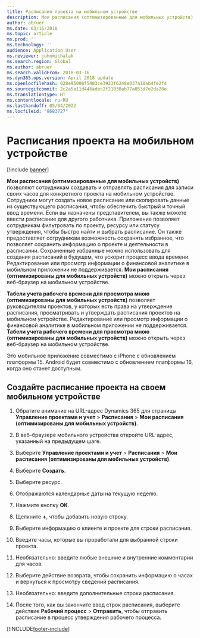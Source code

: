 ```yaml
---
title: Расписания проекта на мобильном устройстве
description: Мои расписания (оптимизированные для мобильных устройств) позволяют сотрудникам создавать и отправлять расписания для записи своих часов для конкретного проекта на мобильном устройстве.
author: abruer
ms.date: 03/16/2018
ms.topic: article
ms.prod: ''
ms.technology: ''
audience: Application User
ms.reviewer: johnmichalak
ms.search.region: Global
ms.author: abruer
ms.search.validFrom: 2018-03-16
ms.dyn365.ops.version: April 2018 update
ms.openlocfilehash: 028e95008f5483ce3933f6248e037a10ab4fe2f4
ms.sourcegitcommit: 2c2a5a11d446adec2f21030ab77a053d7e2da28e
ms.translationtype: HT
ms.contentlocale: ru-RU
ms.lasthandoff: 05/04/2022
ms.locfileid: "8683727"
---
```

# <a name="project-timesheets-on-a-mobile-device"></a>Расписания проекта на мобильном устройстве

[!include [banner](../includes/banner.md)]

**Мои расписания (оптимизированные для мобильных устройств)** позволяют сотрудникам создавать и отправлять расписания для записи своих часов для конкретного проекта на мобильном устройстве. Сотрудники могут создать новое расписание или скопировать данные из существующего расписания, чтобы обеспечить быстрый и точный ввод времени. Если вы назначены представителем, вы также можете ввести расписание для другого работника. Приложение позволяет сотрудникам фильтровать по проекту, ресурсу или статусу утверждения, чтобы быстро найти и выбрать расписание. Он также предоставляет сотрудникам возможность сохранять избранное, что позволяет сохранить информацию о проекте и деятельности в расписании. Сохраненные избранные можно использовать для создания расписаний в будущем, что ускорит процесс ввода времени. Редактирование или просмотр информации о финансовой аналитике в мобильном приложении не поддерживается. **Мои расписания (оптимизированы для мобильных устройств)** можно открыть через веб-браузер на мобильном устройстве.

**Табели учета рабочего времени для просмотра мною (оптимизированы для мобильных устройств)** позволяет руководителям проектов, у которых есть права на утверждение расписания, просматривать и утверждать расписания проектов на мобильном устройстве. Редактирование или просмотр информации о финансовой аналитике в мобильном приложении не поддерживается. **Табели учета рабочего времени для просмотра мною (оптимизированы для мобильных устройств)** можно открыть через веб-браузер на мобильном устройстве.

Это мобильное приложение совместимо с iPhone с обновлением платформы 15.
Android будет совместимо с обновлением платформы 16, когда оно станет доступным.

## <a name="create-a-project-timesheet-on-your-mobile-device"></a>Создайте расписание проекта на своем мобильном устройстве

1.  Обратите внимание на URL-адрес Dynamics 365 для страницы **Управление проектами и учет** \> **Расписания** \> **Мои расписания (оптимизированы для мобильных устройств)**.

2.  В веб-браузере мобильного устройства откройте URL-адрес, указанный на предыдущем шаге.
 
3.  Выберите **Управление проектами и учет** \> **Расписания** \> **Мои расписания (оптимизированы для мобильных устройств)**.

4.  Выберите **Создать**.

5.  Выберите ресурс.

6.  Отображаются календарные даты на текущую неделю.

7.  Нажмите кнопку **ОК**.

8.  Щелкните **+**, чтобы добавить новую строку.

9.  Выберите информацию о клиенте и проекте для строки расписания.

10. Введите часы, которые вы проработали для выбранной строки проекта.

11. Необязательно: введите любые внешние и внутренние комментарии для часов.

12. Выберите действие возврата, чтобы сохранить информацию о часах и вернуться к просмотру сведений расписания.

13. Необязательно: введите дополнительные строки расписания.

14. После того, как вы закончите ввод строк расписания, выберите действие **Рабочий процесс** \> **Отправить**, чтобы отправить расписание в процесс утверждения рабочего процесса.


[!INCLUDE[footer-include](../includes/footer-banner.md)]